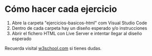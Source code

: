 # Cómo hacer cada ejercicio

1. Abre la carpeta "ejercicios-basicos-html" com Visual Studio Code
2. Dentro de cada carpeta hay un diseño esperado y/o instrucciones
3. Abrir el fichero HTML con Live Server e intentar llegar al diseño esperado

Recuerda visital [w3school.com](https://www.w3schools.com/tags/default.asp) si tienes dudas. 

